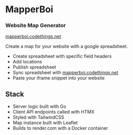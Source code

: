 # MapperBoi
### Website Map Generator

[mapperboi.codethings.net](https://mapperboi.codethings.net)

Create a map for your website with a google spreadsheet.      

- Create spreadsheet with specific field headers
- Add locations 
- Publish spreadsheet
- Sync spreadsheet with [mapperboi.codethings.net](https://mapperboi.codethings.net)
- Paste your iframe snippet into your website 

## Stack
- Server logic built with Go
- Client API endpoints called with HTMX
- Styled with TailwindCSS
- Map instance built with Leaflet
- Builds to render.com with a Docker container 
